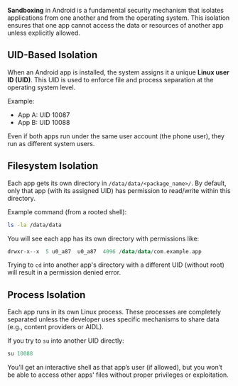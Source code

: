 **Sandboxing** in Android is a fundamental security mechanism that isolates applications from one another and from the operating system. This isolation ensures that one app cannot access the data or resources of another app unless explicitly allowed.

## UID-Based Isolation
When an Android app is installed, the system assigns it a unique **Linux user ID (UID)**. This UID is used to enforce file and process separation at the operating system level.  

Example: 

- App A: UID 10087     
- App B: UID 10088  

Even if both apps run under the same user account (the phone user), they run as different system users.

## Filesystem Isolation
Each app gets its own directory in `/data/data/<package_name>/`. By default, only that app (with its assigned UID) has permission to read/write within this directory.

Example command (from a rooted shell):
```bash
ls -la /data/data
```
You will see each app has its own directory with permissions like:
```kotlin
drwxr-x--x  5 u0_a87  u0_a87  4096 /data/data/com.example.app
```
Trying to `cd` into another app's directory with a different UID (without root) will result in a permission denied error.

## Process Isolation  
Each app runs in its own Linux process. These processes are completely separated unless the developer uses specific mechanisms to share data (e.g., content providers or AIDL).

If you try to `su` into another UID directly:
```kotlin
su 10088
```
You’ll get an interactive shell as that app’s user (if allowed), but you won’t be able to access other apps' files without proper privileges or exploitation.